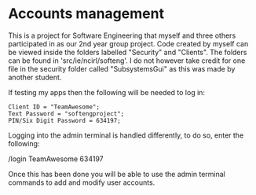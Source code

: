 Accounts management
==============
This is a project for Software Engineering that myself and three others participated in as our 2nd year group project.
Code created by myself can be viewed inside the folders labelled "Security" and "Clients". 
The folders can be found in 'src/ie/ncirl/softeng'. I do not however take credit for one file in the security folder called
"SubsystemsGui" as this was made by another student.

If testing my apps then the following will be needed to log in:

    Client ID = "TeamAwesome";
    Text Password = "softengproject";
    PIN/Six Digit Password = 634197;
    
Logging into the admin terminal is handled differently, to do so, enter the following:

/login TeamAwesome 634197

Once this has been done you will be able to use the admin terminal commands to add and modify user accounts.
